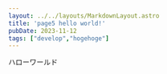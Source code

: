```yaml
---
layout: ../../layouts/MarkdownLayout.astro
title: 'page5 hello world!'
pubDate: 2023-11-12
tags: ["develop","hogehoge"]
---
```


ハローワールド